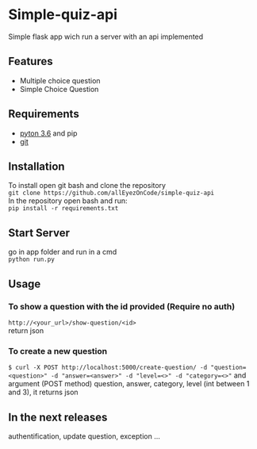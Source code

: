 # Simple-quiz-api
Simple flask app wich run a server with an api implemented
## Features
* Multiple choice question
* Simple Choice Question
## Requirements
* [pyton 3.6](https://www.python.org/) and pip
* [git](https://git-scm.com/) 

## Installation
To install open git bash and clone the repository  
```git clone https://github.com/allEyezOnCode/simple-quiz-api```  
In the repository open bash and run:   
```pip install -r requirements.txt```
## Start Server
go in app folder and run in a cmd   
```python run.py```
## Usage
### To show a question with the id provided (Require no auth) 
```http://<your_url>/show-question/<id>```  
return json 
### To create a new question
```$ curl -X POST http://localhost:5000/create-question/ -d "question=<question>" -d "answer=<answer>" -d "level=<>" -d "category=<>"``` and argument (POST method) question, answer, category, level (int between 1 and 3), it returns json 
## In the next releases
authentification, update question, exception ... 
